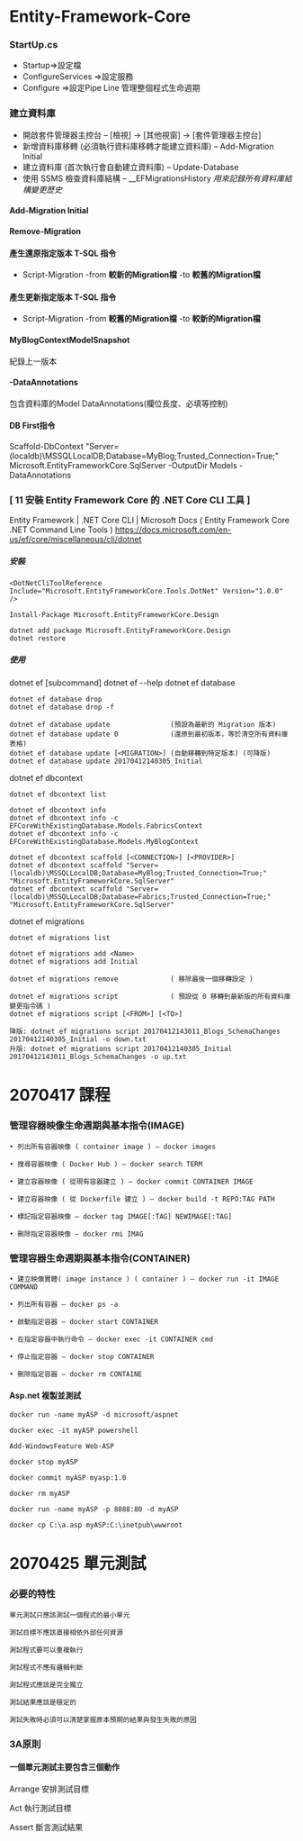 # Entity-Framework-Core

### StartUp.cs

- Startup=>設定檔
- ConfigureServices =>設定服務
- Configure =>設定Pipe Line 管理整個程式生命週期

### 建立資料庫

- 開啟套件管理器主控台 – [檢視] -> [其他視窗] -> [套件管理器主控台]
- 新增資料庫移轉 (必須執行資料庫移轉才能建立資料庫) – Add-Migration Initial
- 建立資料庫 (首次執行會自動建立資料庫) – Update-Database
- 使用 SSMS 檢查資料庫結構 – __EFMigrationsHistory *用來記錄所有資料庫結構變更歷史*
#### Add-Migration Initial
#### Remove-Migration
#### 產生還原指定版本 T-SQL 指令
- Script-Migration -from **較新的Migration檔** -to **較舊的Migration檔**
#### 產生更新指定版本 T-SQL 指令
- Script-Migration -from **較舊的Migration檔** -to **較新的Migration檔**

#### MyBlogContextModelSnapshot

紀錄上一版本

#### -DataAnnotations

包含資料庫的Model DataAnnotations(欄位長度、必填等控制)

#### DB First指令

Scaffold-DbContext "Server=(localdb)\MSSQLLocalDB;Database=MyBlog;Trusted_Connection=True;" Microsoft.EntityFrameworkCore.SqlServer -OutputDir Models -DataAnnotations

### [ 11 安裝 Entity Framework Core 的 .NET Core CLI 工具 ]


Entity Framework | .NET Core CLI | Microsoft Docs
( Entity Framework Core .NET Command Line Tools )
https://docs.microsoft.com/en-us/ef/core/miscellaneous/cli/dotnet

##### 安裝

    <DotNetCliToolReference Include="Microsoft.EntityFrameworkCore.Tools.DotNet" Version="1.0.0" />

    Install-Package Microsoft.EntityFrameworkCore.Design

    dotnet add package Microsoft.EntityFrameworkCore.Design
    dotnet restore

##### 使用

dotnet ef [subcommand]
dotnet ef --help
dotnet ef database

    dotnet ef database drop
    dotnet ef database drop -f

    dotnet ef database update               (預設為最新的 Migration 版本)
    dotnet ef database update 0             (還原到最初版本，等於清空所有資料庫表格)
    dotnet ef database update [<MIGRATION>] (自動移轉到特定版本) (可降版)
    dotnet ef database update 20170412140305_Initial

dotnet ef dbcontext

    dotnet ef dbcontext list

    dotnet ef dbcontext info
    dotnet ef dbcontext info -c EFCoreWithExistingDatabase.Models.FabricsContext
    dotnet ef dbcontext info -c EFCoreWithExistingDatabase.Models.MyBlogContext

    dotnet ef dbcontext scaffold [<CONNECTION>] [<PROVIDER>]
    dotnet ef dbcontext scaffold "Server=(localdb)\MSSQLLocalDB;Database=MyBlog;Trusted_Connection=True;" "Microsoft.EntityFrameworkCore.SqlServer"
    dotnet ef dbcontext scaffold "Server=(localdb)\MSSQLLocalDB;Database=Fabrics;Trusted_Connection=True;" "Microsoft.EntityFrameworkCore.SqlServer"

dotnet ef migrations

    dotnet ef migrations list

    dotnet ef migrations add <Name>
    dotnet ef migrations add Initial

    dotnet ef migrations remove             ( 移除最後一個移轉設定 )

    dotnet ef migrations script             ( 預設從 0 移轉到最新版的所有資料庫變更指令碼 )
    dotnet ef migrations script [<FROM>] [<TO>]

    降版: dotnet ef migrations script 20170412143011_Blogs_SchemaChanges 20170412140305_Initial -o down.txt
    升版: dotnet ef migrations script 20170412140305_Initial 20170412143011_Blogs_SchemaChanges -o up.txt

# 2070417 課程
### 管理容器映像生命週期與基本指令(IMAGE)    
    • 列出所有容器映像 ( container image ) – docker images 
    
    • 搜尋容器映像 ( Docker Hub ) – docker search TERM 
    
    • 建立容器映像 ( 從現有容器建立 ) – docker commit CONTAINER IMAGE 
    
    • 建立容器映像 ( 從 Dockerfile 建立 ) – docker build -t REPO:TAG PATH 
    
    • 標記指定容器映像 – docker tag IMAGE[:TAG] NEWIMAGE[:TAG] 
    
    • 刪除指定容器映像 – docker rmi IMAG
    
    
### 管理容器生命週期與基本指令(CONTAINER)

    • 建立映像實體( image instance ) ( container ) – docker run -it IMAGE COMMAND 
    
    • 列出所有容器 – docker ps -a 
    
    • 啟動指定容器 – docker start CONTAINER 
    
    • 在指定容器中執行命令 – docker exec -it CONTAINER cmd 
    
    • 停止指定容器 – docker stop CONTAINER 
    
    • 刪除指定容器 – docker rm CONTAINE
    
#### Asp.net 複製並測試
    docker run -name myASP -d microsoft/aspnet 
    
    docker exec -it myASP powershell
    
    Add-WindowsFeature Web-ASP 
    
    docker stop myASP
    
    docker commit myASP myasp:1.0
    
    docker rm myASP
    
    docker run -name myASP -p 8088:80 -d myASP 
    
    docker cp C:\a.asp myASP:C:\inetpub\wwwroot
    
# 2070425 單元測試

### 必要的特性
    單元測試只應該測試一個程式的最小單元

    測試目標不應該直接相依外部任何資源    

    測試程式要可以重複執行

    測試程式不應有邏輯判斷

    測試程式應該是完全獨立

    測試結果應該是穩定的

    測試失敗時必須可以清楚掌握原本預期的結果與發生失敗的原因
 
 ### 3A原則
 
 #### 一個單元測試主要包含三個動作
 
 Arrange 安排測試目標
 
 Act 執行測試目標
 
 Assert 斷言測試結果
